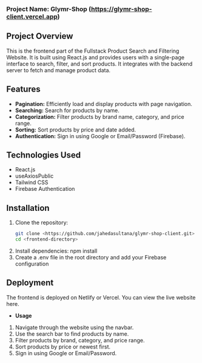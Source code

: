 ### Project Name: Glymr-Shop (https://glymr-shop-client.vercel.app)

## Project Overview

This is the frontend part of the Fullstack Product Search and Filtering Website. It is built using React.js and provides users with a single-page interface to search, filter, and sort products. It integrates with the backend server to fetch and manage product data.


## Features

- **Pagination:** Efficiently load and display products with page navigation.
- **Searching:** Search for products by name.
- **Categorization:** Filter products by brand name, category, and price range.
- **Sorting:** Sort products by price and date added.
- **Authentication:** Sign in using Google or Email/Password (Firebase).

## Technologies Used

- React.js
- useAxiosPublic
- Tailwind CSS
- Firebase Authentication

## Installation

1. Clone the repository:
   ```bash
   git clone <https://github.com/jahedasultana/glymr-shop-client.git>
   cd <frontend-directory>
2. Install dependencies: npm install
3. Create a .env file in the root directory and add your Firebase configuration

## Deployment
The frontend is deployed on Netlify or Vercel. You can view the live website here.

- **Usage**
1. Navigate through the website using the navbar.
2. Use the search bar to find products by name.
4. Filter products by brand, category, and price range.
4. Sort products by price or newest first.
5. Sign in using Google or Email/Password.

